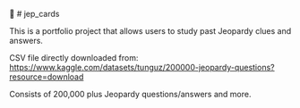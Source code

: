 :dart: # jep_cards

This is a portfolio project that allows users to study past Jeopardy clues and answers. 

CSV file directly downloaded from: https://www.kaggle.com/datasets/tunguz/200000-jeopardy-questions?resource=download

Consists of 200,000 plus Jeopardy questions/answers and more.



